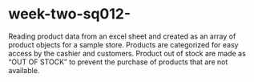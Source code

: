 # week-two-sq012-
Reading product data from an excel sheet and created as an array of product objects for a  sample store. Products are categorized for easy access by the cashier and customers. Product out of stock are made as “OUT OF STOCK” to prevent the purchase of products that are not available.
